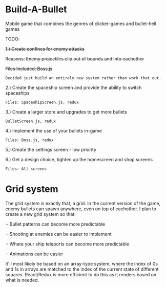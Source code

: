 # Build-A-Bullet

Mobile game that combines the genres of clicker-games and bullet-hell games


TODO:

~~1.) Create confines for enemy attacks~~

   ~~Reasons: Enemy projectiles clip out of bounds and into eachother~~

   ~~Files Included: Boss.js~~

    Decided just build an entirely new system rather than work that out.

2.) Create the spaceship screen and provide the ability to switch spaceships

    Files: SpaceshipScreen.js, redux

3.) Create a larger store and upgrades to get more bullets

    BulletScreen.js, redux

4.) Implement the use of your bullets in-game

    Files: Boss.js, redux

5.) Create the settings screen - low priority

6.) Get a design choice, tighten up the homescreen and shop screens

    Files: All screens


# Grid system

The grid system is exactly that, a grid. In the current version of the game, enemy bullets can spawn anywhere, even on top of eachother. I plan to create a new grid system so that:

⋅⋅⋅Bullet patterns can become more predictable

⋅⋅⋅Shooting at enemies can be easier to implement

⋅⋅⋅Where your ship teleports can become more predictable

⋅⋅⋅Animations can be easier

It'll most likely be based on an array-type system, where the index of 0s and 1s in arrays are matched to the index of the current state of different squares. React/Redux is more efficient to do this as it renders based on what is needed.
